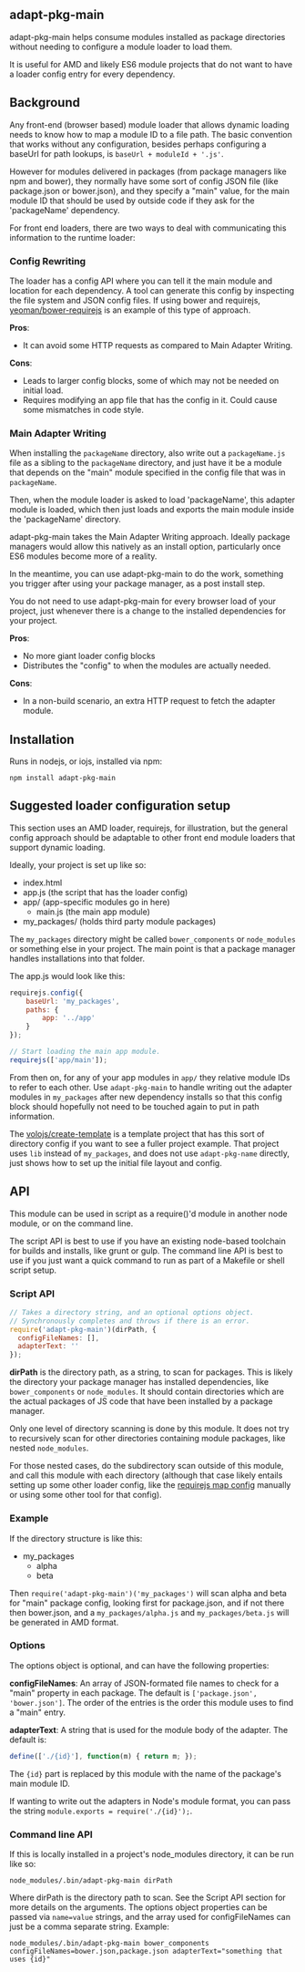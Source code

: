 ## adapt-pkg-main

adapt-pkg-main helps consume modules installed as package directories without needing to configure a module loader to load them.

It is useful for AMD and likely ES6 module projects that do not want to have a loader config entry for every dependency.

## Background

Any front-end (browser based) module loader that allows dynamic loading needs to know how to map a module ID to a file path. The basic convention that works without any configuration, besides perhaps configuring a baseUrl for path lookups, is `baseUrl + moduleId + '.js'`.

However for modules delivered in packages (from package managers like npm and bower), they normally have some sort of config JSON file (like package.json or bower.json), and they specify a "main" value, for the main module ID that should be used by outside code if they ask for the 'packageName' dependency.

For front end loaders, there are two ways to deal with communicating this information to the runtime loader:

### Config Rewriting

The loader has a config API where you can tell it the main module and location for each dependency. A tool can generate this config by inspecting the file system and JSON config files. If using bower and requirejs, [yeoman/bower-requirejs](https://github.com/yeoman/bower-requirejs) is an example of this type of approach.

**Pros**:

* It can avoid some HTTP requests as compared to Main Adapter Writing.

**Cons**:

* Leads to larger config blocks, some of which may not be needed on initial load.
* Requires modifying an app file that has the config in it. Could cause some mismatches in code style.

### Main Adapter Writing

When installing the `packageName` directory, also write out a `packageName.js` file as a sibling to the `packageName` directory, and just have it be a module that depends on the "main" module specified in the config file that was in `packageName`.

Then, when the module loader is asked to load 'packageName', this adapter module is loaded, which then just loads and exports the main module inside the 'packageName' directory.

adapt-pkg-main takes the Main Adapter Writing approach. Ideally package managers would allow this natively as an install option, particularly once ES6 modules become more of a reality.

In the meantime, you can use adapt-pkg-main to do the work, something you trigger after using your package manager, as a post install step.

You do not need to use adapt-pkg-main for every browser load of your project, just whenever there is a change to the installed dependencies for your project.

**Pros**:

* No more giant loader config blocks
* Distributes the "config" to when the modules are actually needed.

**Cons**:

* In a non-build scenario, an extra HTTP request to fetch the adapter module.

## Installation

Runs in nodejs, or iojs, installed via npm:

```
npm install adapt-pkg-main
```

## Suggested loader configuration setup

This section uses an AMD loader, requirejs, for illustration, but the general config approach should be adaptable to other front end module loaders that support dynamic loading.

Ideally, your project is set up like so:

* index.html
* app.js (the script that has the loader config)
* app/ (app-specific modules go in here)
  * main.js (the main app module)
* my_packages/ (holds third party module packages)


The `my_packages` directory might be called `bower_components` or `node_modules` or something else in your project. The main point is that a package manager handles installations into that folder.

The app.js would look like this:

```javascript
requirejs.config({
    baseUrl: 'my_packages',
    paths: {
        app: '../app'
    }
});

// Start loading the main app module.
requirejs(['app/main']);
```

From then on, for any of your app modules in `app/` they relative module IDs to refer to each other. Use `adapt-pkg-main` to handle writing out the adapter modules in `my_packages` after new dependency installs so that this config block should hopefully not need to be touched again to put in path information.

The [volojs/create-template](https://github.com/volojs/create-template) is a template project that has this sort of directory config if you want to see a fuller project example. That project uses `lib` instead of `my_packages`, and does not use `adapt-pkg-name` directly, just shows how to set up the initial file layout and config.

## API

This module can be used in script as a require()'d module in another node module, or on the command line.

The script API is best to use if you have an existing node-based toolchain for builds and installs, like grunt or gulp. The command line API is best to use if you just want a quick command to run as part of a Makefile or shell script setup.

### Script API

```javascript
// Takes a directory string, and an optional options object.
// Synchronously completes and throws if there is an error.
require('adapt-pkg-main')(dirPath, {
  configFileNames: [],
  adapterText: ''
});
```

**dirPath** is the directory path, as a string, to scan for packages. This is likely the directory your package manager has installed dependencies, like `bower_components` or `node_modules`. It should contain directories which are the actual packages of JS code that have been installed by a package manager.

Only one level of directory scanning is done by this module. It does not try to recursively scan for other directories containing module packages, like nested `node_modules`.

For those nested cases, do the subdirectory scan outside of this module, and call this module with each directory (although that case likely entails setting up some other loader config, like the [requirejs map config](http://requirejs.org/docs/api.html#config-map) manually or using some other tool for that config).

### Example

If the directory structure is like this:

* my_packages
  * alpha
  * beta

Then `require('adapt-pkg-main')('my_packages')` will scan alpha and beta for "main" package config, looking first for package.json, and if not there then bower.json, and a `my_packages/alpha.js` and `my_packages/beta.js` will be generated in AMD format.

### Options

The options object is optional, and can have the following properties:

**configFileNames**: An array of JSON-formated file names to check for a "main" property in each package. The default is `['package.json', 'bower.json']`. The order of the entries is the order this module uses to find a "main" entry.

**adapterText**: A string that is used for the module body of the adapter. The default is:

```javascript
define(['./{id}'], function(m) { return m; });
````

The `{id}` part is replaced by this module with the name of the package's main module ID.

If wanting to write out the adapters in Node's module format, you can pass the string `module.exports = require('./{id}');`.

### Command line API

If this is locally installed in a project's node_modules directory, it can be run like so:

```
node_modules/.bin/adapt-pkg-main dirPath
```

Where dirPath is the directory path to scan. See the Script API section for more details on the arguments. The options object properties can be passed via `name=value` strings, and the array used for configFileNames can just be a comma separate string. Example:

```
node_modules/.bin/adapt-pkg-main bower_components configFileNames=bower.json,package.json adapterText="something that uses {id}"
```


